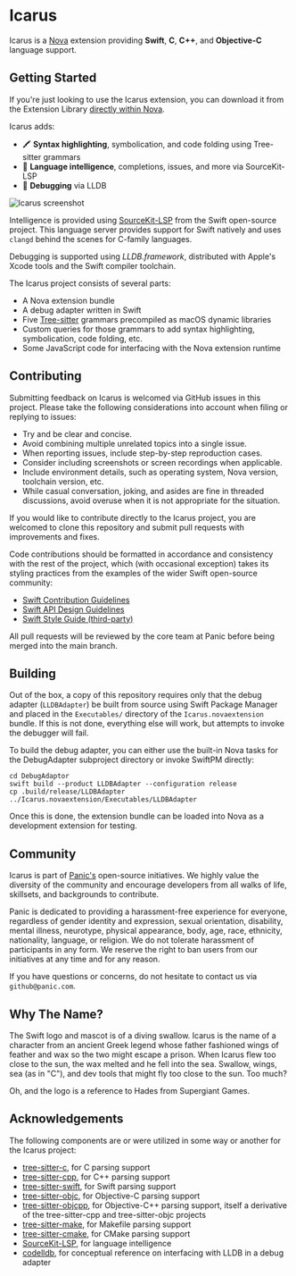 # Icarus

Icarus is a [Nova](https://nova.app) extension providing **Swift**, **C**, **C++**, and **Objective-C** language support.

## Getting Started

If you're just looking to use the Icarus extension, you can download it from the Extension Library [directly within Nova](nova://extension?id=panic.Icarus).

Icarus adds:

- 🖍️ **Syntax highlighting**, symbolication, and code folding using Tree-sitter grammars
- 🧪 **Language intelligence**, completions, issues, and more via SourceKit-LSP
- 🐛 **Debugging** via LLDB

![Icarus screenshot](screenshot.png)

Intelligence is provided using [SourceKit-LSP](https://github.com/apple/sourcekit-lsp) from the Swift open-source project. This language server provides support for Swift natively and uses `clangd` behind the scenes for C-family languages.

Debugging is supported using _LLDB.framework_, distributed with Apple's Xcode tools and the Swift compiler toolchain.

The Icarus project consists of several parts:

- A Nova extension bundle
- A debug adapter written in Swift
- Five [Tree-sitter](https://tree-sitter.github.io/tree-sitter/) grammars precompiled as macOS dynamic libraries
- Custom queries for those grammars to add syntax highlighting, symbolication, code folding, etc.
- Some JavaScript code for interfacing with the Nova extension runtime

## Contributing

Submitting feedback on Icarus is welcomed via GitHub issues in this project. Please take the following considerations into account when filing or replying to issues:

- Try and be clear and concise.
- Avoid combining multiple unrelated topics into a single issue.
- When reporting issues, include step-by-step reproduction cases.
- Consider including screenshots or screen recordings when applicable.
- Include environment details, such as operating system, Nova version, toolchain version, etc.
- While casual conversation, joking, and asides are fine in threaded discussions, avoid overuse when it is not appropriate for the situation.

If you would like to contribute directly to the Icarus project, you are welcomed to clone this repository and submit pull requests with improvements and fixes.

Code contributions should be formatted in accordance and consistency with the rest of the project, which (with occasional exception) takes its styling practices from the examples of the wider Swift open-source community:

- [Swift Contribution Guidelines](https://www.swift.org/contributing/)
- [Swift API Design Guidelines](https://www.swift.org/documentation/api-design-guidelines/)
- [Swift Style Guide (third-party)](https://google.github.io/swift/)

All pull requests will be reviewed by the core team at Panic before being merged into the main branch.

## Building

Out of the box, a copy of this repository requires only that the debug adapter (`LLDBAdapter`) be built from source using Swift Package Manager and placed in the `Executables/` directory of the `Icarus.novaextension` bundle. If this is not done, everything else will work, but attempts to invoke the debugger will fail.

To build the debug adapter, you can either use the built-in Nova tasks for the DebugAdapter subproject directory or invoke SwiftPM directly:

```shell
cd DebugAdaptor
swift build --product LLDBAdapter --configuration release
cp .build/release/LLDBAdapter ../Icarus.novaextension/Executables/LLDBAdapter
```

Once this is done, the extension bundle can be loaded into Nova as a development extension for testing.

## Community

Icarus is part of [Panic's](https://panic.com) open-source initiatives. We highly value the diversity of the community and encourage developers from all walks of life, skillsets, and backgrounds to contribute.

Panic is dedicated to providing a harassment-free experience for everyone, regardless of gender identity and expression, sexual orientation, disability, mental illness, neurotype, physical appearance, body, age, race, ethnicity, nationality, language, or religion. We do not tolerate harassment of participants in any form. We reserve the right to ban users from our initiatives at any time and for any reason.

If you have questions or concerns, do not hesitate to contact us via `github@panic.com`.

## Why The Name?

The Swift logo and mascot is of a diving swallow. Icarus is the name of a character from an ancient Greek legend whose father fashioned wings of feather and wax so the two might escape a prison. When Icarus flew too close to the sun, the wax melted and he fell into the sea. Swallow, wings, sea (as in "C"), and dev tools that might fly too close to the sun. Too much?

Oh, and the logo is a reference to Hades from Supergiant Games.

## Acknowledgements

The following components are or were utilized in some way or another for the Icarus project:

- [tree-sitter-c](https://github.com/tree-sitter/tree-sitter-c), for C parsing support
- [tree-sitter-cpp](https://github.com/tree-sitter/tree-sitter-cpp), for C++ parsing support
- [tree-sitter-swift](https://github.com/alex-pinkus/tree-sitter-swift), for Swift parsing support
- [tree-sitter-objc](https://github.com/amaanq/tree-sitter-objc), for Objective-C parsing support
- [tree-sitter-objcpp](https://github.com/panicinc/tree-sitter-objcpp), for Objective-C++ parsing support, itself a derivative of the tree-sitter-cpp and tree-sitter-objc projects
- [tree-sitter-make](https://github.com/alemuller/tree-sitter-make), for Makefile parsing support
- [tree-sitter-cmake](https://github.com/uyha/tree-sitter-cmake), for CMake parsing support
- [SourceKit-LSP](https://github.com/apple/sourcekit-lsp), for language intelligence
- [codelldb](https://github.com/vadimcn/codelldb), for conceptual reference on interfacing with LLDB in a debug adapter

